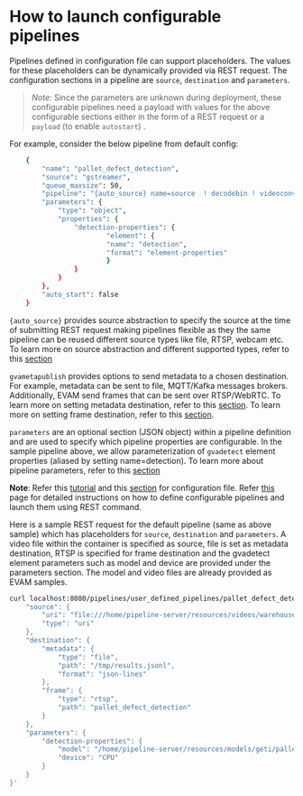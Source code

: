 # How to launch configurable pipelines

Pipelines defined in configuration file can support placeholders. The values for these placeholders can be dynamically provided via REST request. The configuration sections in a pipeline are `source`, `destination` and `parameters`.

>*Note*: Since the parameters are unknown during deployment, these configurable pipelines need a payload with values for the above configurable sections either in the form of a REST request or a `payload` (to enable `autostart`) .

For example, consider the below pipeline from default config:

```sh
    {
        "name": "pallet_defect_detection",
        "source": "gstreamer",
        "queue_maxsize": 50,
        "pipeline": "{auto_source} name=source  ! decodebin ! videoconvert ! gvadetect name=detection model-instance-id=inst0 ! queue ! gvawatermark ! gvafpscounter ! gvametaconvert add-empty-results=true name=metaconvert ! gvametapublish name=destination ! appsink name=appsink",
        "parameters": {
            "type": "object",
            "properties": {
                "detection-properties": {
                        "element": {
                        "name": "detection",
                        "format": "element-properties"
                        }
                }
            }
        },
        "auto_start": false
    }
```

`{auto_source}` provides source abstraction to specify the source at the time of submitting REST request making pipelines flexible as they the same pipeline can be reused different source types like file, RTSP, webcam etc. To learn more on source abstraction and different supported types, refer to this [section](./advanced-guide/detailed_usage/rest_api/customizing_pipeline_requests.md#source)

`gvametapublish` provides options to send metadata to a chosen destination. For example, metadata can be sent to file, MQTT/Kafka messages brokers. Additionally, EVAM send frames that can be sent over RTSP/WebRTC.
To learn more on setting metadata destination, refer to this [section](./advanced-guide/detailed_usage/rest_api/customizing_pipeline_requests.md#metadata-destination).
To learn more on setting frame destination, refer to this [section](./advanced-guide/detailed_usage/rest_api/customizing_pipeline_requests.md#frame-destination).

`parameters` are an optional section (JSON object) within a pipeline definition and are used to specify which pipeline properties are configurable. In the sample pipeline above, we allow parameterization of `gvadetect` element properties (aliased by setting name=detection). To learn more about pipeline parameters, refer to this [section](./advanced-guide/detailed_usage/rest_api/defining_pipelines.md#pipeline-parameters)

**Note**: Refer this [tutorial](./how-to-change-dlstreamer-pipeline.md) and this [section](./advanced-guide/detailed_usage/configuration/basic.md) for configuration file. 
Refer [this](./advanced-guide/detailed_usage/rest_api/customizing_pipeline_requests.md) page for detailed instructions on how to define configurable pipelines and launch them using REST command.

Here is a sample REST request for the default pipeline (same as above sample) which has placeholders for `source`, `destination` and `parameters`. A video file within the container is specified as source, file is set as metadata destination, RTSP is specified for frame destination and the gvadetect element parameters such as model and device are provided under the parameters section. The model and video files are already provided as EVAM samples.

```sh
curl localhost:8080/pipelines/user_defined_pipelines/pallet_defect_detection -X POST -H 'Content-Type: application/json' -d '{
    "source": {
        "uri": "file:///home/pipeline-server/resources/videos/warehouse.avi",
        "type": "uri"
    },
    "destination": {
        "metadata": {
            "type": "file",
            "path": "/tmp/results.jsonl",
            "format": "json-lines"
        },
        "frame": {
            "type": "rtsp",
            "path": "pallet_defect_detection"
        }
    },
    "parameters": {
        "detection-properties": {
            "model": "/home/pipeline-server/resources/models/geti/pallet_defect_detection/deployment/Detection/model/model.xml",
            "device": "CPU"
        }
    }
}'
```
